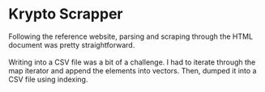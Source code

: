 # **Krypto Scrapper**
Following the reference website, parsing and scraping through the HTML document was pretty straightforward. 
<br>
<br>
Writing into a CSV file was a bit of a challenge. I had to iterate through the map iterator and append the elements into vectors. Then, dumped it into a CSV file using indexing.
